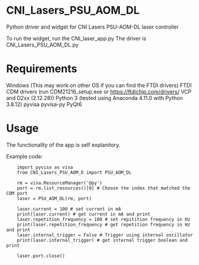 # CNI_Lasers_PSU_AOM_DL

Python driver and widget for CNI Lasers PSU-AOM-DL laser controller

To run the widget, run the CNI_laser_app.py
The driver is CNI_Lasers_PSU_AOM_DL.py

# Requirements

Windows (This may work on other OS if you can find the FTDI drivers)
FTDI CDM drivers (run CDM21216_setup.exe or https://ftdichip.com/drivers/ VCP and D2xx (2.12.28))
Python 3 (tested using Anaconda 4.11.0 with Python 3.8.12)
pyvisa
pyvisa-py
PyQt6

# Usage
The functionality of the app is self explanitory.

Example code:

        import pyvisa as visa
        from CNI_Lasers_PSU_AOM_D import PSU_AOM_DL

        rm = visa.ResourceManager('@py')
        port = rm.list_resources()[0] # Choose the index that matched the COM port
        laser = PSU_AOM_DL(rm, port)
        
        laser.current = 100 # set current in mA
        print(laser.current) # get current in mA and print
        laser.repetition_frequency = 100 # set repitition frequency in Hz
        print(laser.repetition_frequency # get repetition frequency in Hz and print
        laser.internal_trigger = False # Trigger using internal oscillator
        print(laser.internal_trigger) # get internal trigger boolean and print
        
        laser.port.close()
